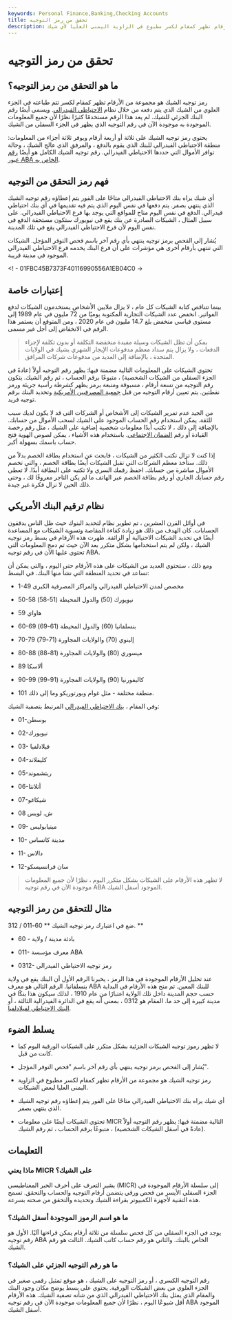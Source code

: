 ```yaml
---
keywords: Personal Finance,Banking,Checking Accounts
title: تحقق من رمز التوجيه
description: رمز توجيه الشيك هو مجموعة من الأرقام تظهر كمقام لكسر مطبوع في الزاوية اليمنى العليا لأي شيك.
---
```


# تحقق من رمز التوجيه
## ما هو التحقق من رمز التوجيه؟

رمز توجيه الشيك هو مجموعة من الأرقام تظهر كمقام لكسر تتم طباعته في الجزء العلوي من الشيك الذي يتم دفعه من خلال نظام [الاحتياطي الفيدرالي](/federalreservebank). ويسمى أيضًا رقم البنك الجزئي للشيك. لم يعد هذا الرقم مستخدمًا كثيرًا نظرًا لأن جميع المعلومات الموجودة به موجودة الآن في رقم التوجيه الذي يظهر في الجزء السفلي من الشيك.

يحتوي رمز توجيه الشيك على ثلاثة أو أربعة أرقام ويوفر ثلاثة أجزاء من المعلومات: منطقة الاحتياطي الفيدرالي للبنك الذي يقوم بالدفع ، والمرفق الذي عالج الشيك ، وحالة توافر الأموال التي حددها الاحتياطي الفيدرالي. رقم توجيه الشيك الكامل هو أيضًا [رقم عبور ABA الخاص به](/aba-transit-number).

## فهم رمز التحقق من التوجيه

أي شيك يراه بنك الاحتياطي الفيدرالي متاحًا على الفور يتم إعطاؤه رقم توجيه الشيك الذي ينتهي بصفر. يتم دفعها في نفس اليوم الذي يتم فيه تقديمها في أي بنك احتياطي فيدرالي. الدفع في نفس اليوم متاح للمواقع التي يوجد بها فرع الاحتياطي الفيدرالي. على سبيل المثال ، الشيكات الصادرة عن بنك يقع في نيويورك ستكون مستحقة الدفع في نفس اليوم لأن فرع الاحتياطي الفيدرالي يقع في تلك المدينة.

يُشار إلى الفحص برمز توجيه ينتهي بأي رقم آخر باسم فحص التوفر المؤجل. الشيكات التي تنتهي بأرقام أخرى هي مؤشرات على أن فرع البنك يخدمه فرع الاحتياطي الفيدرالي الموجود في مدينة قريبة.

<! - 01FBC45B7373F40116990556A1EB04C0 ->

## إعتبارات خاصة

بينما تتناقص كتابة الشيكات كل عام ، لا يزال ملايين الأشخاص يستخدمون الشيكات لدفع الفواتير. انخفض عدد الشيكات التجارية المكتوبة يوميًا من 72 مليون في عام 1989 إلى مستوى قياسي منخفض بلغ 14.7 مليون في عام 2020 ، ومن المتوقع أن يستمر هذا الرقم في الانخفاض إلى أجل غير مسمى.

> يمكن أن تظل الشيكات وسيلة مفيدة منخفضة التكلفة أو بدون تكلفة لإجراء الدفعات ، ولا يزال يتم سداد معظم مدفوعات الإيجار الشهري بشيك في الولايات المتحدة ، بالإضافة إلى العديد من مدفوعات شركات المرافق.

>

تحتوي الشيكات على المعلومات التالية مضمنة فيها: يظهر رقم التوجيه أولاً (عادةً في الجزء السفلي من الشيكات الشخصية) ، متبوعًا برقم الحساب ، ثم رقم الشيك. يتكون رقم التوجيه من تسعة أرقام ، مسبوقة ومتبعة برمز يظهر كشرطة رأسية جريئة ورمز نقطتين. يتم تعيين أرقام التوجيه من قبل [جمعية المصرفيين الأمريكية](/aba) وتحديد البنك برقم توجيه فريد.

من الجيد عدم تمرير الشيكات إلى الأشخاص أو الشركات التي قد لا يكون لديك سبب للثقة. يمكن استخدام رقم الحساب الموجود على الشيك لسحب الأموال من حسابك. بالإضافة إلى ذلك ، لا تكتب أبدًا معلومات شخصية إضافية على الشيك ، مثل رقم رخصة القيادة أو رقم [الضمان الاجتماعي](/socialsecurity). باستخدام هذه الأشياء ، يمكن لصوص الهوية فتح حساب باسمك بسهولة أكبر.

إذا كنت لا تزال تكتب الكثير من الشيكات ، فابحث عن استخدام بطاقة الخصم بدلاً من ذلك. ستأخذ معظم الشركات التي تقبل الشيكات أيضًا بطاقة الخصم ، والتي تخصم الأموال مباشرة من حسابك. احفظ رقمك السري ولا تكتبه على البطاقة أبدًا. لا تعطي رقم حسابك الجاري أو رقم بطاقة الخصم عبر الهاتف ما لم يكن التاجر معروفًا لك ، وحتى ذلك الحين لا تزال فكرة غير جيدة.

## نظام ترقيم البنك الأمريكي

في أوائل القرن العشرين ، تم تطوير نظام لتحديد البنوك حيث ظل الناس يدققون الحسابات. كان الهدف من ذلك هو زيادة كفاءة المقاصة وتسوية الشيكات مع المساعدة أيضًا في تحديد الشيكات الاحتيالية أو الزائفة. ظهرت هذه الأرقام في بسط رمز توجيه الشيك ، ولكن لم يتم استخدامها بشكل متكرر بعد الآن حيث تم دمج المعلومات التي تحتوي عليها الآن في رقم توجيه ABA.

ومع ذلك ، ستحتوي العديد من الشيكات على هذه الأرقام حتى اليوم ، والتي يمكن أن تساعد في تحديد المنطقة التي نشأ منها البنك. في البسط:

- 1-49 مخصص لمدن الاحتياطي الفيدرالي والمراكز المصرفية الكبرى

- 50-58 نيويورك (50) والدول المحيطة (51-58)

- 59 هاواي

- 60-69 بنسلفانيا (60) والدول المحيطة (61-69)

- 70-79 إلينوي (70) والولايات المجاورة (71-79)

- 80-88 ميسوري (80) والولايات المجاورة (81-88)

- 89 ألاسكا

- 90-99 كاليفورنيا (90) والولايات المجاورة (91-99)

- 101 منطقة مختلفة - مثل غوام وبورتوريكو وما إلى ذلك.

وفي المقام ، [بنك الاحتياطي الفيدرالي](/federalreservebank) المرتبط بتصفية الشيك:

- 01-بوسطن

- 02-نيويورك

- 03- فيلادلفيا

- 04-كليفلاند

- 05-ريتشموند

- 06-أتلانتا

- 07-شيكاغو

- 08 ش. لويس

- 09- مينيابوليس

- 10- مدينة كانساس

- 11- دالاس

- 12-سان فرانسيسكو

> لا تظهر هذه الأرقام على الشيكات بشكل متكرر اليوم ، نظرًا لأن جميع المعلومات موجودة الآن في رقم توجيه ABA الموجود أسفل الشيك.

>

## مثال للتحقق من رمز التوجيه

ضع في اعتبارك رمز توجيه الشيك ** 60-011 / 312. **

- 60 - بادئة مدينة / ولاية

- 011- معرف مؤسسة ABA

- 0312- رمز توجيه الاحتياطي الفيدرالي

عند تحليل الأرقام الموجودة في هذا الرمز ، يخبرنا الرقم الأول أن البنك يقع في ولاية بنسلفانيا. الرقم التالي هو معرف ABA للبنك المعين. تم منح هذه الأرقام في البداية حسب حجم المدينة داخل تلك الولاية اعتبارًا من عام 1910 ، لذلك سيكون هذا بنكًا في مدينة كبيرة إلى حد ما. المقام هو 0312 ، بمعنى أنه يقع في الدائرة الفيدرالية الثالثة ، أو [البنك الاحتياطي لفيلادلفيا](/federal-reserve-bank-of-philadelphia).

## يسلط الضوء

- لا تظهر رموز توجيه الشيكات الجزئية بشكل متكرر على الشيكات الورقية اليوم كما كانت من قبل.

- يُشار إلى الفحص برمز توجيه ينتهي بأي رقم آخر باسم "فحص التوفر المؤجل".

- رمز توجيه الشيك هو مجموعة من الأرقام تظهر كمقام لكسر مطبوع في الزاوية اليمنى العليا لبعض الشيكات.

- أي شيك يراه بنك الاحتياطي الفيدرالي متاحًا على الفور يتم إعطاؤه رقم توجيه الشيك الذي ينتهي بصفر.

- تحتوي الشيكات أيضًا على معلومات MICR التالية مضمنة فيها: يظهر رقم التوجيه أولاً (عادةً في أسفل الشيكات الشخصية) ، متبوعًا برقم الحساب ، ثم رقم الشيك.

## التعليمات

### ماذا يعني MICR على الشيك؟

يشير التعرف على أحرف الحبر المغناطيسي (MICR) إلى سلسلة الأرقام الموجودة في الجزء السفلي الأيسر من فحص ورقي يتضمن أرقام التوجيه والحساب والتحقق. تسمح هذه التقنية لأجهزة الكمبيوتر بقراءة الشيك وتحديده والتحقق من صحته بسرعة.

### ما هو اسم الرموز الموجودة أسفل الشيك؟

يوجد في الجزء السفلي من كل فحص سلسلة من ثلاثة أرقام يمكن قراءتها آليًا. الأول هو رقم توجيه ABA الخاص بالبنك. والثاني هو رقم حساب كاتب الشيك. الثالث هو رقم الشيك.

### ما هو رقم التوجيه الجزئي على الشيك؟

رقم التوجيه الكسري ، أو رمز التوجيه على الشيك ، هو موقع تمثيل رقمي صغير في الجزء العلوي من بعض الشيكات الورقية. يحتوي على بسط يوضح مكان وجود البنك والمقام الذي يمثل بنك الاحتياطي الفيدرالي الذي من شأنه تصفية الشيك. هذه الأرقام أقل شيوعًا اليوم ، نظرًا لأن جميع المعلومات موجودة الآن في رقم توجيه ABA الموجود أسفل الشيك.

